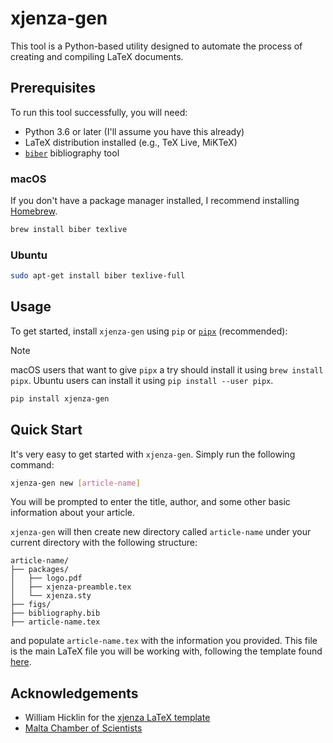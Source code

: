 # xjenza-gen

This tool is a Python-based utility designed to automate the process of creating
and compiling LaTeX documents.

## Prerequisites

To run this tool successfully, you will need:

- Python 3.6 or later (I'll assume you have this already)
- LaTeX distribution installed (e.g., TeX Live, MiKTeX)
- [`biber`](https://en.wikipedia.org/wiki/Biber_(LaTeX)) bibliography tool

### macOS

If you don't have a package manager installed, I recommend installing
[Homebrew](https://brew.sh/).

```bash
brew install biber texlive
```

### Ubuntu

```bash
sudo apt-get install biber texlive-full
```

## Usage

To get started, install `xjenza-gen` using `pip` or [`pipx`](https://github.com/pypa/pipx) (recommended):

> [!NOTE]
> macOS users that want to give `pipx` a try should install it using `brew install pipx`.
> Ubuntu users can install it using `pip install --user pipx`.

```bash
pip install xjenza-gen
```

## Quick Start

It's very easy to get started with `xjenza-gen`. Simply run the following
command:

```bash
xjenza-gen new [article-name]
```

You will be prompted to enter the title, author, and some other basic information about
your article.

`xjenza-gen` will then create new directory called `article-name` under your
current directory with the following structure:

```text
article-name/
├── packages/
│   ├── logo.pdf
│   ├── xjenza-preamble.tex
│   └── xjenza.sty
├── figs/
├── bibliography.bib
├── article-name.tex
```

and populate `article-name.tex` with the information you provided. This file is the main LaTeX file you will be working with, following the template found [here](https://www.overleaf.com/latex/templates/xjenza-article/ktbfsjgqqcpw).

## Acknowledgements

- William Hicklin for the [xjenza LaTeX template](https://www.overleaf.com/latex/templates/xjenza-article/ktbfsjgqqcpw)
- [Malta Chamber of Scientists](https://www.mcs.org.mt/)